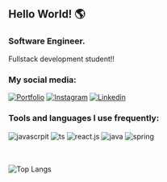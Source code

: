 ## Hello World! 🌎

### Software Engineer. <br>
Fullstack development student!!

### My social media:

[![Portfolio](https://img.shields.io/badge/website-000000?style=for-the-badge&logo=About.me&logoColor=white)](https://portifolio-nine-rust.vercel.app)
[![Instagram](https://img.shields.io/badge/Instagram-E4405F?style=for-the-badge&logo=instagram&logoColor=white)](https://www.instagram.com/gr7.magrao/)
[![Linkedin](https://img.shields.io/badge/LinkedIn-0077B5?style=for-the-badge&logo=linkedin&logoColor=white)](https://www.linkedin.com/in/gustavo-r13/)

### Tools and languages I use frequently:

<div style="display: inline_block">
  <img align="center" alt="javascrpit" src="https://img.shields.io/badge/JavaScript-323330?style=for-the-badge&logo=javascript&logoColor=F7DF1E">
  <img align="center" alt="ts" src="https://img.shields.io/badge/TypeScript-007ACC?style=for-the-badge&logo=typescript&logoColor=white">
  <img align="center" alt="react.js" src="https://img.shields.io/badge/React-20232A?style=for-the-badge&logo=react&logoColor=61DAFB">
  <img align="center" alt="java" src="https://img.shields.io/badge/Java-ED8B00?style=for-the-badge&logo=openjdk&logoColor=white">
  <img align="center" alt="spring" src="https://img.shields.io/badge/Spring-6DB33F?style=for-the-badge&logo=spring&logoColor=white">  
</div>
<br><br>

![Top Langs](https://github-readme-stats.vercel.app/api/top-langs/?username=Guhfrontend&layout=compact)

